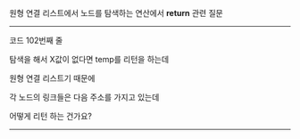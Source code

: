 원형 연결 리스트에서 노드를 탐색하는 연산에서
**return** 관련 질문

**********************
코드 102번째 줄

탐색을 해서 X값이 없다면 temp를 리턴을 하는데

원형 연결 리스트기 때문에 

각 노드의 링크들은 다음 주소를 가지고 있는데

어떻게 리턴 하는 건가요?

******************